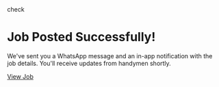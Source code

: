 <!DOCTYPE html>
<html lang="en"><head>
<meta charset="utf-8"/>
<meta content="width=device-width, initial-scale=1.0" name="viewport"/>
<title>Job Posted Confirmation</title>
<link href="https://fonts.googleapis.com" rel="preconnect"/>
<link crossorigin="" href="https://fonts.gstatic.com" rel="preconnect"/>
<link href="https://fonts.googleapis.com/css2?family=Space+Grotesk:wght@500;700&amp;display=swap" rel="stylesheet"/>
<script src="https://cdn.tailwindcss.com?plugins=container-queries"></script>
<style type="text/tailwindcss">
        @layer base {
            :root {
                --primary: #38e07b;
                --background-light: #f6f8f7;
                --background-dark: #122017;
            }
        }
    </style>
<script>
        tailwind.config = {
            darkMode: "class",
            theme: {
                extend: {
                    colors: {
                        "primary": "var(--primary)",
                        "background-light": "var(--background-light)",
                        "background-dark": "var(--background-dark)",
                    },
                    fontFamily: {
                        "display": ["Space Grotesk", "sans-serif"]
                    },
                    borderRadius: {
                        "DEFAULT": "0.25rem",
                        "lg": "0.5rem",
                        "xl": "0.75rem",
                        "full": "9999px"
                    },
                },
            },
        }
    </script>
<link href="https://fonts.googleapis.com/css2?family=Material+Symbols+Outlined" rel="stylesheet"/>
</head>
<body class="bg-background-light dark:bg-background-dark font-display text-zinc-900 dark:text-zinc-100">
<div class="min-h-screen flex flex-col items-center justify-center p-4">
<main class="w-full max-w-md mx-auto">
<div class="bg-background-light dark:bg-background-dark shadow-xl rounded-xl p-6 sm:p-8 text-center">
<div class="mb-6 flex justify-center">
<div class="bg-primary/20 dark:bg-primary/30 rounded-full p-4">
<div class="bg-primary/20 dark:bg-primary/30 rounded-full p-3">
<span class="material-symbols-outlined text-primary text-4xl">
                            check
                           </span>
</div>
</div>
</div>
<h1 class="text-2xl sm:text-3xl font-bold text-zinc-900 dark:text-white mb-3">Job Posted Successfully!</h1>
<p class="text-zinc-600 dark:text-zinc-400 mb-8">
                    We've sent you a WhatsApp message and an in-app notification with the job details. You'll receive updates from handymen shortly.
                </p>
<a class="w-full inline-block bg-primary text-background-dark font-bold py-3 px-6 rounded-lg hover:bg-primary/90 transition-colors duration-300" href="#">
                    View Job
                </a>
</div>
</main>
</div>

</body></html>